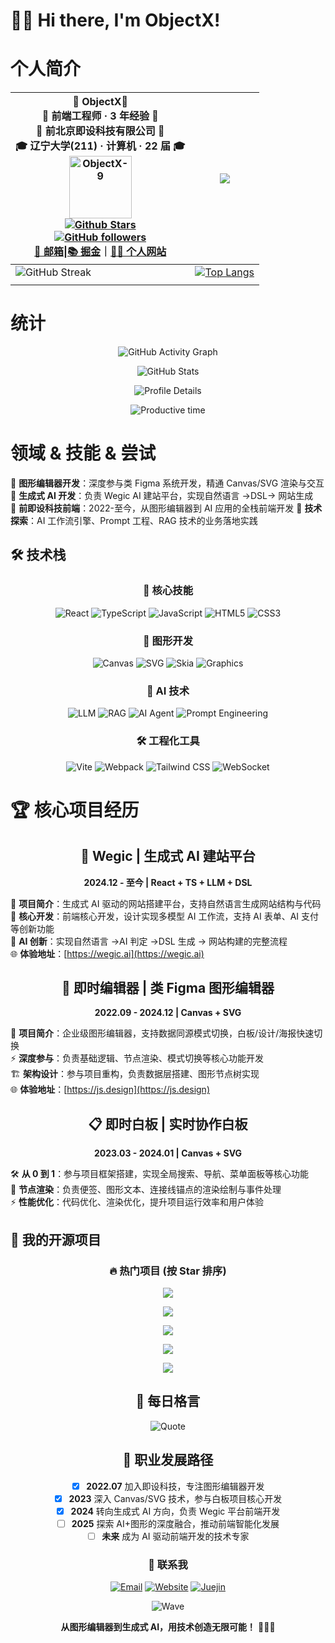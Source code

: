 # 👋🏻 Hi there, I'm ObjectX!

# 个人简介

<div align=center>

| 📖 ObjectX📖<br />🎨 前端工程师 · 3 年经验 🎨<br />🏢 前北京即设科技有限公司 🏢<br />🎓 辽宁大学(211) · 计算机 · 22 届 🎓<br /><img alt="ObjectX-9" src="https://s21.ax1x.com/2024/06/14/pkdHeiQ.png" width=100 /><br />[![Github Stars](https://img.shields.io/github/stars/ObjectX-9?color=faf408&label=github%20stars&logo=github)](https://github.com/ObjectX-9)<br />[![GitHub followers](https://img.shields.io/github/followers/ObjectX-9?label=Followers&style=social)](https://github.com/ObjectX-9)<br />[📧 邮箱](mailto:ling.zhu.904@gmail.com)\|[📚 掘金](https://juejin.cn/user/3714595004887192)｜[👨‍💻 个人网站](https://object-x.com.cn/) | ![](http://github-profile-summary-cards.vercel.app/api/cards/stats?username=ObjectX-9&theme=default)                                                        |
| -------------------------------------------------------------------------------------------------------------------------------------------------------------------------------------------------------------------------------------------------------------------------------------------------------------------------------------------------------------------------------------------------------------------------------------------------------------------------------------------------------------------------------------------------------------------------------------------------------------------------------------------------------- | ----------------------------------------------------------------------------------------------------------------------------------------------------------- |
| ![GitHub Streak](https://github-profile-trophy.vercel.app/?username=ObjectX-9&row=2&column=3)                                                                                                                                                                                                                                                                                                                                                                                                                                                                                                                                                            | [![Top Langs](https://github-readme-stats.vercel.app/api/top-langs/?username=ObjectX-9&layout=compact)](https://github.com/anuraghazra/github-readme-stats) |
|                                                                                                                                                                                                                                                                                                                                                                                                                                                                                                                                                                                                                                                          |                                                                                                                                                             |

</div>

# 统计

<div align="center">

![GitHub Activity Graph](https://github-readme-activity-graph.vercel.app/graph?username=ObjectX-9&theme=vue&bg_color=ffffff&color=4fc08d&line=4fc08d&point=4fc08d&area=true&hide_border=true)

![GitHub Stats](https://github-readme-stats.vercel.app/api?username=ObjectX-9&show_icons=true&theme=vue&hide_border=true&bg_color=ffffff)

<!-- Programming Activity -->

![Profile Details](https://github-profile-summary-cards.vercel.app/api/cards/profile-details?username=ObjectX-9&theme=vue)

<!-- Productive Time -->

![Productive time](https://github-profile-summary-cards.vercel.app/api/cards/productive-time?username=ObjectX-9&theme=vue&utc_offset=8)

</div>

# 领域 & 技能 & 尝试

🎨 **图形编辑器开发**：深度参与类 Figma 系统开发，精通 Canvas/SVG 渲染与交互  
🤖 **生成式 AI 开发**：负责 Wegic AI 建站平台，实现自然语言 →DSL→ 网站生成  
🏢 **前即设科技前端**：2022-至今，从图形编辑器到 AI 应用的全栈前端开发
🔭 **技术探索**：AI 工作流引擎、Prompt 工程、RAG 技术的业务落地实践

## 🛠️ 技术栈

<div align="center">

### 🎯 核心技能

![React](https://img.shields.io/badge/React-20232A?style=for-the-badge&logo=react&logoColor=61DAFB)
![TypeScript](https://img.shields.io/badge/TypeScript-007ACC?style=for-the-badge&logo=typescript&logoColor=white)
![JavaScript](https://img.shields.io/badge/JavaScript-F7DF1E?style=for-the-badge&logo=javascript&logoColor=black)
![HTML5](https://img.shields.io/badge/HTML5-E34F26?style=for-the-badge&logo=html5&logoColor=white)
![CSS3](https://img.shields.io/badge/CSS3-1572B6?style=for-the-badge&logo=css3&logoColor=white)

### 🎨 图形开发

![Canvas](https://img.shields.io/badge/Canvas-FF6B6B?style=for-the-badge&logo=html5&logoColor=white)
![SVG](https://img.shields.io/badge/SVG-FFB13B?style=for-the-badge&logo=svg&logoColor=black)
![Skia](https://img.shields.io/badge/Skia-0F1419?style=for-the-badge&logo=skia&logoColor=white)
![Graphics](https://img.shields.io/badge/图形学-4285F4?style=for-the-badge&logo=google&logoColor=white)

### 🤖 AI 技术

![LLM](https://img.shields.io/badge/LLM-FF6F61?style=for-the-badge&logo=openai&logoColor=white)
![RAG](https://img.shields.io/badge/RAG-1DB954?style=for-the-badge&logo=spotify&logoColor=white)
![AI Agent](https://img.shields.io/badge/AI_Agent-FF4B4B?style=for-the-badge&logo=tensorflow&logoColor=white)
![Prompt Engineering](https://img.shields.io/badge/Prompt_Engineering-9146FF?style=for-the-badge&logo=openai&logoColor=white)

### 🛠️ 工程化工具

![Vite](https://img.shields.io/badge/Vite-646CFF?style=for-the-badge&logo=vite&logoColor=white)
![Webpack](https://img.shields.io/badge/Webpack-8DD6F9?style=for-the-badge&logo=webpack&logoColor=black)
![Tailwind CSS](https://img.shields.io/badge/Tailwind_CSS-38B2AC?style=for-the-badge&logo=tailwind-css&logoColor=white)
![WebSocket](https://img.shields.io/badge/WebSocket-010101?style=for-the-badge&logo=socket.io&logoColor=white)

</div>

# 🏆 核心项目经历

<div align="center">

## 🌟 Wegic | 生成式 AI 建站平台

**2024.12 - 至今 | React + TS + LLM + DSL**

</div>

🚀 **项目简介**：生成式 AI 驱动的网站搭建平台，支持自然语言生成网站结构与代码  
🔧 **核心开发**：前端核心开发，设计实现多模型 AI 工作流，支持 AI 表单、AI 支付等创新功能  
🧠 **AI 创新**：实现自然语言 →AI 判定 →DSL 生成 → 网站构建的完整流程  
🌐 **体验地址**：[https://wegic.ai](https://wegic.ai)

<div align="center">

## 🎨 即时编辑器 | 类 Figma 图形编辑器

**2022.09 - 2024.12 | Canvas + SVG**

</div>

🎯 **项目简介**：企业级图形编辑器，支持数据同源模式切换，白板/设计/海报快速切换  
⚡ **深度参与**：负责基础逻辑、节点渲染、模式切换等核心功能开发  
🏗️ **架构设计**：参与项目重构，负责数据层搭建、图形节点树实现  
🌐 **体验地址**：[https://js.design](https://js.design)

<div align="center">

## 📋 即时白板 | 实时协作白板

**2023.03 - 2024.01 | Canvas + SVG**

</div>

🛠️ **从 0 到 1**：参与项目框架搭建，实现全局搜索、导航、菜单面板等核心功能  
🎨 **节点渲染**：负责便签、图形文本、连接线锚点的渲染绘制与事件处理  
⚡ **性能优化**：代码优化、渲染优化，提升项目运行效率和用户体验

<div align=left>

## 🌟 我的开源项目

<div align="center">

### 🔥 热门项目 (按 Star 排序)

<p align="center">
  <a href="https://github.com/ObjectX-9/nextjs-blog">
    <img src="https://github-readme-stats.vercel.app/api/pin/?username=ObjectX-9&repo=nextjs-blog&theme=vue&show_owner=true" />
  </a>
</p>

<p align="center">
  <a href="https://github.com/ObjectX-9/objectx-cli">
    <img src="https://github-readme-stats.vercel.app/api/pin/?username=ObjectX-9&repo=objectx-cli&theme=vue&show_owner=true" />
  </a>
</p>

<p align="center">
  <a href="https://github.com/ObjectX-9/socket-monitor">
    <img src="https://github-readme-stats.vercel.app/api/pin/?username=ObjectX-9&repo=socket-monitor&theme=vue&show_owner=true" />
  </a>
</p>

<p align="center">
  <a href="https://github.com/ObjectX-9/react_demo">
    <img src="https://github-readme-stats.vercel.app/api/pin/?username=ObjectX-9&repo=react_demo&theme=vue&show_owner=true" />
  </a>
</p>

<p align="center">
  <a href="https://github.com/ObjectX-9/handwriting_js">
    <img src="https://github-readme-stats.vercel.app/api/pin/?username=ObjectX-9&repo=handwriting_js&theme=vue&show_owner=true" />
  </a>
</p>

## 💭 每日格言

<div align="center">

![Quote](https://quotes-github-readme.vercel.app/api?type=horizontal&theme=radical)

</div>

## 🎯 职业发展路径

- [x] **2022.07** 加入即设科技，专注图形编辑器开发
- [x] **2023** 深入 Canvas/SVG 技术，参与白板项目核心开发
- [x] **2024** 转向生成式 AI 方向，负责 Wegic 平台前端开发
- [ ] **2025** 探索 AI+图形的深度融合，推动前端智能化发展
- [ ] **未来** 成为 AI 驱动前端开发的技术专家

<div align="center">

### 📧 联系我

[![Email](https://img.shields.io/badge/📧_Email-ling.zhu.904@gmail.com-red?style=for-the-badge)](mailto:ling.zhu.904@gmail.com)
[![Website](https://img.shields.io/badge/🌐_个人网站-object--x.com.cn-blue?style=for-the-badge)](https://object-x.com.cn/)
[![Juejin](https://img.shields.io/badge/📚_掘金-技术文章-blue?style=for-the-badge)](https://juejin.cn/user/3714595004887192)

![Wave](https://raw.githubusercontent.com/mayhemantt/mayhemantt/Update/svg/Bottom.svg)

**从图形编辑器到生成式 AI，用技术创造无限可能！** 🎨🚀🤖

</div>

